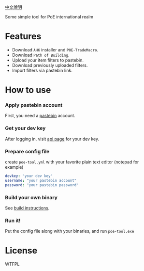 [中文說明](https://github.com/Ronmi/poe-tool/blob/master/README.tw.md)

Some simple tool for PoE international realm

# Features

* Download `AHK` installer and `POE-TradeMacro`.
* Download `Path of Building`.
* Upload your item filters to pastebin.
* Download previously uploaded filters.
* Import filters via pastebin link.

# How to use

### Apply pastebin account

First, you need a [pastebin](https://pastebin.com) account.

### Get your dev key

After logging in, visit [api page](https://pastebin.com/api#1) for your dev key.

### Prepare config file

create `poe-tool.yml` with your favorite plain text editor (notepad for example)

```yaml
devkey: "your dev key"
username: "your pastebin account"
password: "your pastebin password"
```

### Build your own binary

See [build instructions](https://github.com/Ronmi/poe-tool/blob/master/build.md).

### Run it!

Put the config file along with your binaries, and run `poe-tool.exe`

# License

WTFPL
